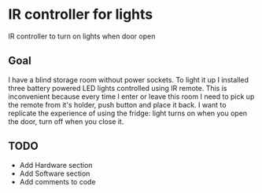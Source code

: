 # IR controller for lights
 IR controller to turn on lights when door open

## Goal
 I have a blind storage room without power sockets. To light it up I installed three battery powered LED lights controlled using IR remote. This is inconvenient because every time I enter or leave this room I need to pick up the remote from it's holder, push button and place it back. I want to replicate the experience of using the fridge: light turns on when you open the door, turn off when you close it.

## TODO
* Add Hardware section
* Add Software section
* Add comments to code
